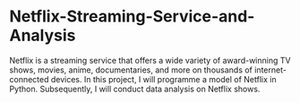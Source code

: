 # Netflix-Streaming-Service-and-Analysis
Netflix is a streaming service that offers a wide variety of award-winning TV shows, movies, anime, documentaries, and more on thousands of internet-connected devices.  In this project, I will programme a model of Netflix in Python. Subsequently, I will conduct data analysis on Netflix shows. 

